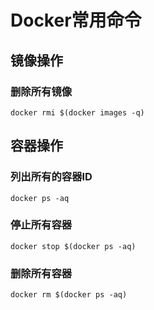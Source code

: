 # Docker常用命令

## 镜像操作
### 删除所有镜像
```shell
docker rmi $(docker images -q)
```

## 容器操作
### 列出所有的容器ID
```shell
docker ps -aq
```

### 停止所有容器
```shell
docker stop $(docker ps -aq)
```

### 删除所有容器
```shell
docker rm $(docker ps -aq)
```
